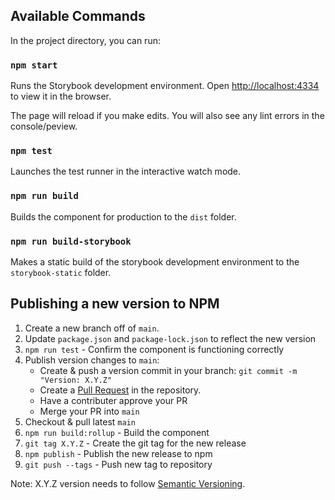 ## Available Commands

In the project directory, you can run:

### `npm start`

Runs the Storybook development environment.
Open [http://localhost:4334](http://localhost:4334) to view it in the browser.

The page will reload if you make edits.
You will also see any lint errors in the console/peview.

### `npm test`

Launches the test runner in the interactive watch mode.

### `npm run build`

Builds the component for production to the `dist` folder.

### `npm run build-storybook`

Makes a static build of the storybook development environment to the `storybook-static` folder.

## Publishing a new version to NPM

1. Create a new branch off of `main`.
2. Update `package.json` and `package-lock.json` to reflect the new version
3. `npm run test` - Confirm the component is functioning correctly
4. Publish version changes to `main`:
   - Create & push a version commit in your branch: `git commit -m "Version: X.Y.Z"`
   - Create a [Pull Request](https://github.com/carlson-erik/elastic-editor/pulls) in the repository.
   - Have a contributer approve your PR
   - Merge your PR into `main`
5. Checkout & pull latest `main`
6. `npm run build:rollup` - Build the component
7. `git tag X.Y.Z` - Create the git tag for the new release
8. `npm publish` - Publish the new release to npm
9. `git push --tags` - Push new tag to repository

Note: X.Y.Z version needs to follow [Semantic Versioning](https://semver.org/).
